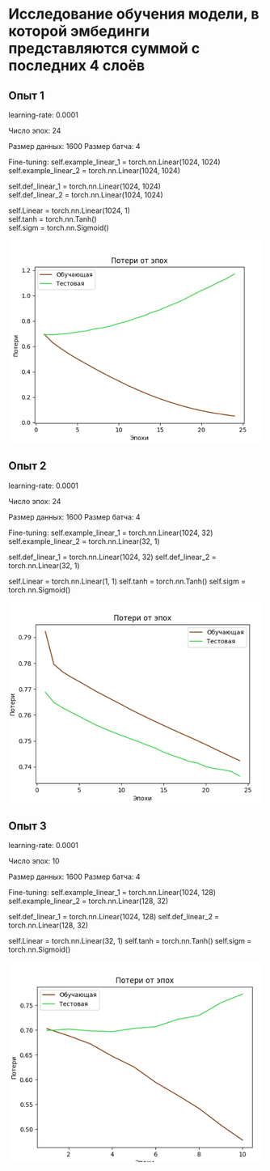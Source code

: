 # Исследование обучения модели, в которой эмбединги представляются суммой с последних 4 слоёв

## Опыт 1

learning-rate: 0.0001

Число эпох: 24

Размер данных: 1600
Размер батча: 4

Fine-tuning:
self.example_linear_1 = torch.nn.Linear(1024, 1024)  
self.example_linear_2 = torch.nn.Linear(1024, 1024)  

self.def_linear_1 = torch.nn.Linear(1024, 1024)  
self.def_linear_2 = torch.nn.Linear(1024, 1024)  

self.Linear = torch.nn.Linear(1024, 1)  
self.tanh = torch.nn.Tanh()  
self.sigm = torch.nn.Sigmoid()  

![](./learning_research/exp_1.png)

## Опыт 2

learning-rate: 0.0001

Число эпох: 24

Размер данных: 1600
Размер батча: 4


Fine-tuning:
self.example_linear_1 = torch.nn.Linear(1024, 32)
self.example_linear_2 = torch.nn.Linear(32, 1)

self.def_linear_1 = torch.nn.Linear(1024, 32)
self.def_linear_2 = torch.nn.Linear(32, 1)

self.Linear = torch.nn.Linear(1, 1)
self.tanh = torch.nn.Tanh()
self.sigm = torch.nn.Sigmoid()

![](./learning_research/exp_2.png)

## Опыт 3

learning-rate: 0.0001

Число эпох: 10

Размер данных: 1600
Размер батча: 4

Fine-tuning:
self.example_linear_1 = torch.nn.Linear(1024, 128)
self.example_linear_2 = torch.nn.Linear(128, 32)

self.def_linear_1 = torch.nn.Linear(1024, 128)
self.def_linear_2 = torch.nn.Linear(128, 32)

self.Linear = torch.nn.Linear(32, 1)
self.tanh = torch.nn.Tanh()
self.sigm = torch.nn.Sigmoid()

![](./learning_research/exp_3.png)
